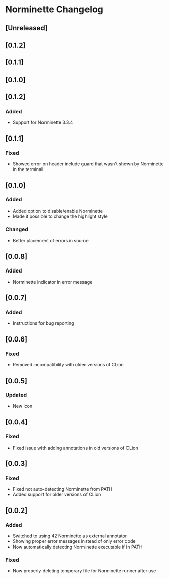 <!-- Keep a Changelog guide -> https://keepachangelog.com -->

# Norminette Changelog

## [Unreleased]
## [0.1.2]
## [0.1.1]
## [0.1.0]

## [0.1.2]
### Added
- Support for Norminette 3.3.4

## [0.1.1]
### Fixed
- Showed error on header include guard that wasn't shown by Norminette in the
terminal

## [0.1.0]
### Added
- Added option to disable/enable Norminette
- Made it possible to change the highlight style
### Changed
- Better placement of errors in source

## [0.0.8]
### Added
- Norminette indicator in error message

## [0.0.7]
### Added
- Instructions for bug reporting

## [0.0.6]
### Fixed
- Removed incompatibility with older versions of CLion

## [0.0.5]
### Updated
- New icon 

## [0.0.4]
### Fixed
- Fixed issue with adding annotations in old versions of CLion 

## [0.0.3]
### Fixed
- Fixed not auto-detecting Norminette from PATH
- Added support for older versions of CLion

## [0.0.2]
### Added
- Switched to using 42 Norminette as external annotator
- Showing proper error messages instead of only error code
- Now automatically detecting Norminette executable if in PATH

### Fixed
- Now properly deleting temporary file for Norminette runner after use